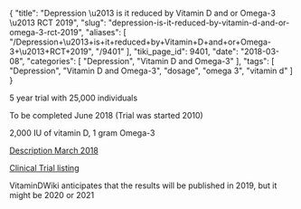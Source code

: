 {
    "title": "Depression \u2013 is it reduced by Vitamin D and or Omega-3 \u2013 RCT 2019",
    "slug": "depression-is-it-reduced-by-vitamin-d-and-or-omega-3-rct-2019",
    "aliases": [
        "/Depression+\u2013+is+it+reduced+by+Vitamin+D+and+or+Omega-3+\u2013+RCT+2019",
        "/9401"
    ],
    "tiki_page_id": 9401,
    "date": "2018-03-08",
    "categories": [
        "Depression",
        "Vitamin D and Omega-3"
    ],
    "tags": [
        "Depression",
        "Vitamin D and Omega-3",
        "dosage",
        "omega 3",
        "vitamin d"
    ]
}


5 year trial with 25,000 individuals

To be completed June 2018 (Trial was started 2010)

2,000 IU of vitamin D, 1 gram Omega-3

[Description March 2018](https://www.sciencedirect.com/science/article/pii/S1551714417306353)

[Clinical Trial listing](https://clinicaltrials.gov/ct2/show/NCT01696435?term=VITAL-DEP&rank=1)

VitaminDWiki anticipates that the results will be published in 2019, but it might be 2020 or 2021